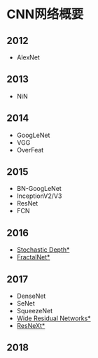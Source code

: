 # CNN网络概要



## 2012

* AlexNet

## 2013 

* NiN

## 2014 

- GoogLeNet
- VGG
- OverFeat

## 2015 

- BN-GoogLeNet
- InceptionV2/V3
- ResNet
- FCN

## 2016 

* [Stochastic Depth*](https://arxiv.org/abs/1603.09382)
* [FractalNet*](https://arxiv.org/abs/1605.07648)

## 2017 

- DenseNet
- SeNet
- SqueezeNet
- [Wide Residual Networks*](https://arxiv.org/abs/1605.07146)
- [ResNeXt*](https://arxiv.org/abs/1611.05431)

## 2018